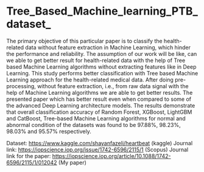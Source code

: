 # Tree_Based_Machine_learning_PTB_dataset_
The primary objective of this particular paper is to classify the health-related data without feature extraction in Machine Learning, which hinder the performance and reliability. The assumption of our work will be like, can we able to get better result for health-related data with the help of Tree based Machine Learning algorithms without extracting features like in Deep Learning. This study performs better classification with Tree based Machine Learning approach for the health-related medical data. After doing pre-processing, without feature extraction, i.e., from raw data signal with the help of Machine Learning algorithms we are able to get better results. The presented paper which has better result even when compared to some of the advanced Deep Learning architecture models. The results demonstrate that overall classification accuracy of Random Forest, XGBoost, LightGBM and CatBoost, Tree-based Machine Learning algorithms for normal and abnormal condition of the datasets was found to be 97.88%, 98.23%, 98.03% and 95.57% respectively.


Dataset: https://www.kaggle.com/shayanfazeli/heartbeat (kaggle)
Journal link: https://iopscience.iop.org/issue/1742-6596/2115/1 (Scopus)
Journal link for the paper: https://iopscience.iop.org/article/10.1088/1742-6596/2115/1/012042 (My paper)
